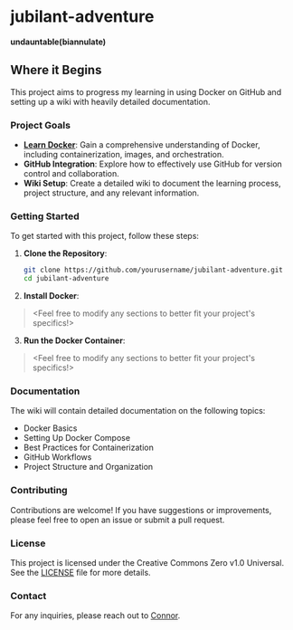# jubilant-adventure
**undauntable(biannulate)**

## Where it Begins
This project aims to progress my learning in using Docker on GitHub and setting up a wiki with heavily detailed documentation.

### Project Goals
- **[Learn Docker](readme/Learn_Docker.man)**: Gain a comprehensive understanding of Docker, including containerization, images, and orchestration.
- **GitHub Integration**: Explore how to effectively use GitHub for version control and collaboration.
- **Wiki Setup**: Create a detailed wiki to document the learning process, project structure, and any relevant information.

### Getting Started
To get started with this project, follow these steps:

1. **Clone the Repository**:
   ```bash
   git clone https://github.com/yourusername/jubilant-adventure.git
   cd jubilant-adventure
   ```
   
2. **Install Docker**:
><Feel free to modify any sections to better fit your project's specifics!>

3. **Run the Docker Container**:
><Feel free to modify any sections to better fit your project's specifics!>

### Documentation
The wiki will contain detailed documentation on the following topics:
- Docker Basics
- Setting Up Docker Compose
- Best Practices for Containerization
- GitHub Workflows
- Project Structure and Organization

### Contributing
Contributions are welcome! If you have suggestions or improvements, please feel free to open an issue or submit a pull request.

### License
This project is licensed under the Creative Commons Zero v1.0 Universal. See the [LICENSE](LICENSE) file for more details.

### Contact
For any inquiries, please reach out to [Connor](mailto:pcadams313@gmail.com).
